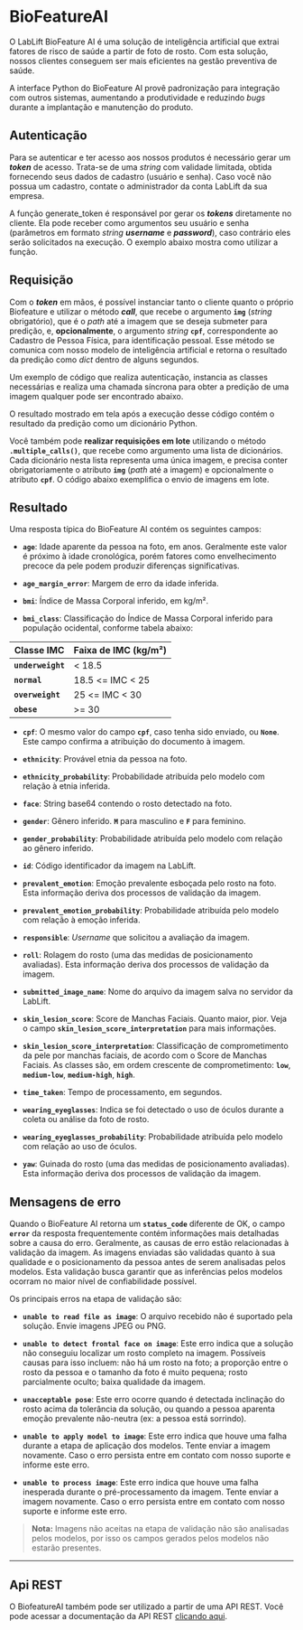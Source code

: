 # BioFeatureAI

O LabLift BioFeature AI é uma solução de inteligência artificial que extrai fatores de risco de saúde a partir de foto de rosto. Com esta solução, nossos clientes conseguem ser mais eficientes na gestão preventiva de saúde. 

A interface Python do BioFeature AI provê padronização para integração com outros sistemas, aumentando a produtividade e reduzindo *bugs* durante a implantação e manutenção do produto. 

## Autenticação

Para se autenticar e ter acesso aos nossos produtos é necessário gerar um ***token*** de acesso. Trata-se de uma *string* com validade limitada, obtida fornecendo seus dados de cadastro (usuário e senha). Caso você não possua um cadastro, contate o administrador da conta LabLift da sua empresa. 

A função generate_token é responsável por gerar os ***tokens*** diretamente no cliente. Ela pode receber como argumentos seu usuário e senha (parâmetros em formato *string* ***username*** e ***password***), caso contrário eles serão solicitados na execução. O exemplo abaixo mostra como utilizar a função.

<script src="https://emgithub.com/embed.js?target=https://github.com/lablift/client-python/blob/main/examples/create_token.py&style=github&showBorder=on&showLineNumbers=on&showFileMeta=on&showCopy=on"></script>


## Requisição

Com o ***token*** em mãos, é possível instanciar tanto o cliente quanto o próprio Biofeature e utilizar o método ***call***, que recebe o argumento **`img`** (*string* obrigatório), que é o *path* até a imagem que se deseja submeter para predição, e, **opcionalmente**, o argumento *string* **`cpf`**, correspondente ao Cadastro de Pessoa Física, para identificação pessoal. Esse método se comunica com nosso modelo de inteligência artificial e retorna o resultado da predição como *dict* dentro de alguns segundos.

Um exemplo de código que realiza autenticação, instancia as classes necessárias e realiza uma chamada síncrona para obter a predição de uma imagem qualquer pode ser encontrado abaixo.

<script src="https://emgithub.com/embed.js?target=https://github.com/lablift/client-python/blob/main/examples/biofeature.py&style=github&showBorder=on&showLineNumbers=on&showFileMeta=on&showCopy=on"></script>

O resultado mostrado em tela após a execução desse código contém o resultado da predição como um dicionário Python.

Você também pode **realizar requisições em lote** utilizando o método **`.multiple_calls()`**, que recebe como argumento uma lista de dicionários. Cada dicionário nesta lista representa uma única imagem, e precisa conter obrigatoriamente o atributo **`img`** (*path* até a imagem) e opcionalmente o atributo **`cpf`**. O código abaixo exemplifica o envio de imagens em lote.

<script src="https://emgithub.com/embed.js?target=https://github.com/lablift/client-python/blob/main/examples/biofeature_multiplecall.py&style=github&showBorder=on&showLineNumbers=on&showFileMeta=on&showCopy=on"></script>

## Resultado

Uma resposta típica do BioFeature AI contém os seguintes campos:

* **`age`**: Idade aparente da pessoa na foto, em anos. Geralmente este valor é próximo à idade cronológica, porém fatores como envelhecimento precoce da pele podem produzir diferenças significativas.

* **`age_margin_error`**: Margem de erro da idade inferida.

* **`bmi`**: Índice de Massa Corporal inferido, em kg/m². 

* **`bmi_class`**: Classificação do Índice de Massa Corporal inferido para população ocidental, conforme tabela abaixo:

| Classe IMC  | Faixa de IMC (kg/m²) |
|-------------|----------------------|
| **`underweight`** | < 18.5               |
| **`normal`**      | 18.5 <= IMC < 25     |
| **`overweight`**  | 25 <= IMC < 30       |
| **`obese`**       | >= 30                 |

* **`cpf`**: O mesmo valor do campo **`cpf`**, caso tenha sido enviado, ou **`None`**. Este campo confirma a atribuição do documento à imagem. 

* **`ethnicity`**: Provável etnia da pessoa na foto. 

* **`ethnicity_probability`**: Probabilidade atribuída pelo modelo com relação à etnia inferida.

* **`face`**: String base64 contendo o rosto detectado na foto.

* **`gender`**: Gênero inferido. **`M`** para masculino e **`F`** para feminino.

* **`gender_probability`**: Probabilidade atribuída pelo modelo com relação ao gênero inferido.

* **`id`**: Código identificador da imagem na LabLift.

* **`prevalent_emotion`**: Emoção prevalente esboçada pelo rosto na foto. Esta informação deriva dos processos de validação da imagem.

* **`prevalent_emotion_probability`**: Probabilidade atribuída pelo modelo com relação à emoção inferida.

* **`responsible`**: *Username* que solicitou a avaliação da imagem.

* **`roll`**: Rolagem do rosto (uma das medidas de posicionamento avaliadas). Esta informação deriva dos processos de validação da imagem.

* **`submitted_image_name`**: Nome do arquivo da imagem salva no servidor da LabLift.

* **`skin_lesion_score`**: Score de Manchas Faciais. Quanto maior, pior. Veja o campo **`skin_lesion_score_interpretation`** para mais informações.

* **`skin_lesion_score_interpretation`**: Classificação de comprometimento da pele por manchas faciais, de acordo com o Score de Manchas Faciais. As classes são, em ordem crescente de comprometimento: **`low`**, **`medium-low`**, **`medium-high`**, **`high`**.

* **`time_taken`**: Tempo de processamento, em segundos. 

* **`wearing_eyeglasses`**: Indica se foi detectado o uso de óculos durante a coleta ou análise da foto de rosto.

* **`wearing_eyeglasses_probability`**: Probabilidade atribuída pelo modelo com relação ao uso de óculos.

* **`yaw`**: Guinada do rosto (uma das medidas de posicionamento avaliadas). Esta informação deriva dos processos de validação da imagem.

## Mensagens de erro

Quando o BioFeature AI retorna um **`status_code`** diferente de OK, o campo **`error`** da resposta frequentemente contém informações mais detalhadas sobre a causa do erro. Geralmente, as causas de erro estão relacionadas à validação da imagem. As imagens enviadas são validadas quanto à sua qualidade e o posicionamento da pessoa antes de serem analisadas pelos modelos. Esta validação busca garantir que as inferências pelos modelos ocorram no maior nível de confiabilidade possível. 

Os principais erros na etapa de validação são:

* **`unable to read file as image`**: O arquivo recebido não é suportado pela solução. Envie imagens JPEG ou PNG.

* **`unable to detect frontal face on image`**: Este erro indica que a solução não conseguiu localizar um rosto completo na imagem. Possíveis causas para isso incluem: não há um rosto na foto; a proporção entre o rosto da pessoa e o tamanho da foto é muito pequena; rosto parcialmente oculto; baixa qualidade da imagem.

* **`unacceptable pose`**: Este erro ocorre quando é detectada inclinação do rosto acima da tolerância da solução, ou quando a pessoa aparenta emoção prevalente não-neutra (ex: a pessoa está sorrindo).

* **`unable to apply model to image`**: Este erro indica que houve uma falha durante a etapa de aplicação dos modelos. Tente enviar a imagem novamente. Caso o erro persista entre em contato com nosso suporte e informe este erro.

* **`unable to process image`**: Este erro indica que houve uma falha inesperada durante o pré-processamento da imagem. Tente enviar a imagem novamente. Caso o erro persista entre em contato com nosso suporte e informe este erro.

> **Nota:** Imagens não aceitas na etapa de validação não são analisadas pelos modelos, por isso os campos gerados pelos modelos não estarão presentes.

---

## Api REST

O BiofeatureAI também pode ser utilizado a partir de uma API REST. Você pode acessar a documentação da API REST <a href="https://api.biofeature.lablift.com.br/docs/" target="_blank">clicando aqui</a>.